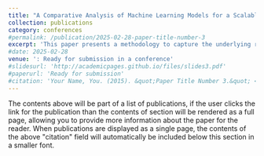 ```yaml
---
title: "A Comparative Analysis of Machine Learning Models for a Scalable Electrical Model-Free Voltage Calculation Methodology"
collection: publications
category: conferences
#permalink: /publication/2025-02-28-paper-title-number-3
excerpt: 'This paper presents a methodology to capture the underlying relationships among historical smart meter data (P, Q, and V) and the corresponding low-voltage (LV) network. The research include a comprehensive analysis and comparison of three machine learning (ML) models: Random Forest Regression, XGBoost, and Artificial Neural Networks (ANN).'
#date: 2025-02-28
venue: ': Ready for submission in a conference'
#slidesurl: 'http://academicpages.github.io/files/slides3.pdf'
#paperurl: 'Ready for submission'
#citation: 'Your Name, You. (2015). &quot;Paper Title Number 3.&quot; <i>Journal 1</i>. 1(3).'
---
```


The contents above will be part of a list of publications, if the user clicks the link for the publication than the contents of section will be rendered as a full page, allowing you to provide more information about the paper for the reader. When publications are displayed as a single page, the contents of the above "citation" field will automatically be included below this section in a smaller font.
